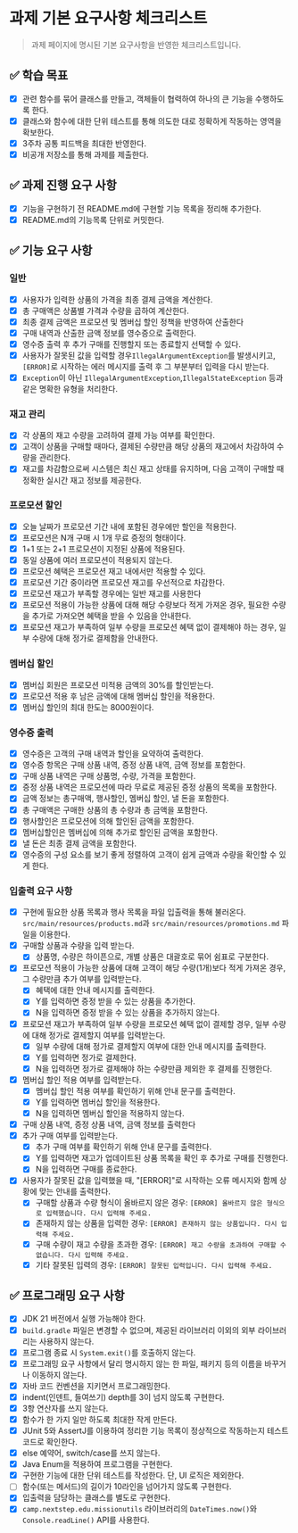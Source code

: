 # 과제 기본 요구사항 체크리스트
> 과제 페이지에 명시된 기본 요구사항을 반영한 체크리스트입니다.

## ✅ 학습 목표

- [x]  관련 함수를 묶어 클래스를 만들고, 객체들이 협력하여 하나의 큰 기능을 수행하도록 한다.
- [x]  클래스와 함수에 대한 단위 테스트를 통해 의도한 대로 정확하게 작동하는 영역을 확보한다.
- [x]  3주차 공통 피드백을 최대한 반영한다.
- [x]  비공개 저장소를 통해 과제를 제출한다.

## ✅ 과제 진행 요구 사항

- [x]  기능을 구현하기 전 README.md에 구현할 기능 목록을 정리해 추가한다.
- [x]  README.md의 기능목록 단위로 커밋한다.

## ✅ 기능 요구 사항

### 일반

- [x]  사용자가 입력한 상품의 가격을 최종 결제 금액을 계산한다.
- [x]  총 구매액은 상품별 가격과 수량을 곱하여 계산한다.
- [x]  최종 결제 금액은 프로모션 및 멤버십 할인 정책을 반영하여 산출한다
- [x]  구매 내역과 산출한 금액 정보를 영수증으로 출력한다.
- [x]  영수증 출력 후 추가 구매를 진행할지 또는 종료할지 선택할 수 있다.
- [x]  사용자가 잘못된 값을 입력할 경우`IllegalArgumentException`를 발생시키고, `[ERROR]`로 시작하는 에러 메시지를 출력 후 그 부분부터 입력을 다시 받는다.
- [x]  `Exception`이 아닌 `IllegalArgumentException`,`IllegalStateException` 등과 같은 명확한 유형을 처리한다.

### 재고 관리

- [x]  각 상품의 재고 수량을 고려하여 결제 가능 여부를 확인한다.
- [x]  고객이 상품을 구매할 때마다, 결제된 수량만큼 해당 상품의 재고에서 차감하여 수량을 관리한다.
- [x]  재고를 차감함으로써 시스템은 최신 재고 상태를 유지하며, 다음 고객이 구매할 때 정확한 실시간 재고 정보를 제공한다.

### 프로모션 할인

- [x]  오늘 날짜가 프로모션 기간 내에 포함된 경우에만 할인을 적용한다.
- [x]  프로모션은 N개 구매 시 1개 무료 증정의 형태이다.
- [x]  1+1 또는 2+1 프로모션이 지정된 상품에 적용된다.
- [x]  동일 상품에 여러 프로모션이 적용되지 않는다.
- [x]  프로모션 혜택은 프로모션 재고 내에서만 적용할 수 있다.
- [x]  프로모션 기간 중이라면 프로모션 재고를 우선적으로 차감한다.
- [x]  프로모션 재고가 부족할 경우에는 일반 재고를 사용한다
- [x]  프로모션 적용이 가능한 상품에 대해 해당 수량보다 적게 가져온 경우, 필요한 수량을 추가로 가져오면 혜택을 받을 수 있음을 안내한다.
- [x]  프로모션 재고가 부족하여 일부 수량을 프로모션 혜택 없이 결제해야 하는 경우, 일부 수량에 대해 정가로 결제함을 안내한다.

### 멤버십 할인

- [x]  멤버십 회원은 프로모션 미적용 금액의 30%를 할인받는다.
- [x]  프로모션 적용 후 남은 금액에 대해 멤버십 할인을 적용한다.
- [x]  멤버십 할인의 최대 한도는 8000원이다.

### 영수증 출력

- [x]  영수증은 고객의 구매 내역과 할인을 요약하여 출력한다.
- [x]  영수증 항목은 구매 상품 내역, 증정 상품 내역,  금액 정보를 포함한다.
- [x]  구매 상품 내역은 구매 상품명, 수량, 가격을 포함한다.
- [x]  증정 상품 내역은 프로모션에 따라 무료로 제공된 증정 상품의 목록을 포함한다.
- [x]  금액 정보는 총구매액, 행사할인, 멤버십 할인, 낼 돈을 포함한다.
- [x]  총 구매액은 구매한 상품의 총 수량과 총 금액을 포함한다.
- [x]  행사할인은 프로모션에 의해 할인된 금액을 포함한다.
- [x]  멤버십할인은 멤버십에 의해 추가로 할인된 금액을 포함한다.
- [x]  낼 돈은 최종 결제 금액을 포함한다.
- [x]  영수증의 구성 요소를 보기 좋게 정렬하여 고객이 쉽게 금액과 수량을 확인할 수 있게 한다.

### 입출력 요구 사항

- [x]  구현에 필요한 상품 목록과 행사 목록을 파일 입출력을 통해 불러온다. `src/main/resources/products.md`과 `src/main/resources/promotions.md` 파일을 이용한다.
- [x]  구매할 상품과 수량을 입력 받는다.
    - [x]  상품명, 수량은 하이픈으로, 개별 상품은 대괄호로 묶어 쉼표로 구분한다.
- [x]  프로모션 적용이 가능한 상품에 대해 고객이 해당 수량(1개)보다 적게 가져온 경우, 그 수량만큼 추가 여부를 입력받는다.
    - [x]  혜택에 대한 안내 메시지를 출력한다.
    - [x]  Y를 입력하면 증정 받을 수 있는 상품을 추가한다.
    - [x]  N을 입력하면 증정 받을 수 있는 상품을 추가하지 않는다.
- [x]  프로모션 재고가 부족하여 일부 수량을 프로모션 혜택 없이 결제할 경우, 일부 수량에 대해 정가로 결제할지 여부를 입력받는다.
    - [x]  일부 수량에 대해 정가로 결제할지 여부에 대한 안내 메시지를 출력한다.
    - [x]  Y를 입력하면 정가로 결제한다.
    - [x]  N을 입력하면 정가로 결제해야 하는 수량만큼 제외한 후 결제를 진행한다.
- [x]  멤버십 할인 적용 여부를 입력받는다.
    - [x]  멤버십 할인 적용 여부를 확인하기 위해 안내 문구를 출력한다.
    - [x]  Y를 입력하면 멤버십 할인을 적용한다.
    - [x]  N을 입력하면 멤버십 할인을 적용하지 않는다.
- [x]  구매 상품 내역, 증정 상품 내역, 금액 정보를 출력한다
- [x]  추가 구매 여부를 입력받는다.
    - [x]  추가 구매 여부를 확인하기 위해 안내 문구를 출력한다.
    - [x]  Y를 입력하면 재고가 업데이트된 상품 목록을 확인 후 추가로 구매를 진행한다.
    - [x]  N을 입력하면 구매를 종료한다.
- [x]  사용자가 잘못된 값을 입력했을 때, "[ERROR]"로 시작하는 오류 메시지와 함께 상황에 맞는 안내를 출력한다.
    - [x]  구매할 상품과 수량 형식이 올바르지 않은 경우: `[ERROR] 올바르지 않은 형식으로 입력했습니다. 다시 입력해 주세요.`
    - [x]  존재하지 않는 상품을 입력한 경우: `[ERROR] 존재하지 않는 상품입니다. 다시 입력해 주세요.`
    - [x]  구매 수량이 재고 수량을 초과한 경우: `[ERROR] 재고 수량을 초과하여 구매할 수 없습니다. 다시 입력해 주세요.`
    - [x]  기타 잘못된 입력의 경우: `[ERROR] 잘못된 입력입니다. 다시 입력해 주세요.`

## ✅ 프로그래밍 요구 사항

- [x]  JDK 21 버전에서 실행 가능해야 한다.
- [x]  `build.gradle` 파일은 변경할 수 없으며, 제공된 라이브러리 이외의 외부 라이브러리는 사용하지 않는다.
- [x]  프로그램 종료 시 `System.exit()`를 호출하지 않는다.
- [x]  프로그래밍 요구 사항에서 달리 명시하지 않는 한 파일, 패키지 등의 이름을 바꾸거나 이동하지 않는다.
- [x]  자바 코드 컨벤션을 지키면서 프로그래밍한다.
- [x]  indent(인덴트, 들여쓰기) depth를 3이 넘지 않도록 구현한다.
- [x]  3항 연산자를 쓰지 않는다.
- [x]  함수가 한 가지 일만 하도록 최대한 작게 만든다.
- [x]  JUnit 5와 AssertJ를 이용하여 정리한 기능 목록이 정상적으로 작동하는지 테스트 코드로 확인한다.
- [x]  else 예약어, switch/case를 쓰지 않는다.
- [x]  Java Enum을 적용하여 프로그램을 구현한다.
- [x]  구현한 기능에 대한 단위 테스트를 작성한다. 단, UI 로직은 제외한다.
- [ ]  함수(또는 메서드)의 길이가 10라인을 넘어가지 않도록 구현한다.
- [x]  입출력을 담당하는 클래스를 별도로 구현한다.
- [x]  `camp.nextstep.edu.missionutils` 라이브러리의 `DateTimes.now()`와 `Console.readLine()` API를 사용한다.